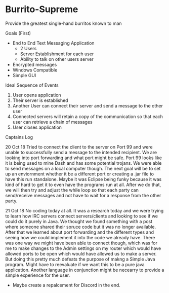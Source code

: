 # Burrito-Supreme
Provide the greatest single-hand burritos known to man

Goals (First)
  - End to End Text Messaging Application
    - 2 Users
    - Server Establishment for each user
    - Ability to talk on other users server
  - Encrypted messages
  - Windows Compatible
  - Simple GUI
 
Ideal Sequence of Events
1. User opens application
2. Their server is established
3. Another User can connect their server and send a message to the other user
4. Connected servers will retain a copy of the communication so that each user can retrieve a chain of messages
5. User closes application


Captains Log

20 Oct 18
Tried to connect the client to the server on Port 99 and were unable to successfully send a message to the intended recipient. We       are looking into port forwarding and what port might be safe. Port 99 looks like it is being used to mine Dash and has some             potential trojans. We were able to send messages on a local computer though. The next goal will be to set up an enviornment             whether it be a different port or creating a .jar file to have this run standalone. Maybe it was Eclipse being funky because it         was kind of hard to get it to even have the programs run at all. After we do that, we will then try and adjust the while loop so        that each party can send/receive messages and not have to wait for a response from the other party.
    
 21 Oct 18
 No coding today at all. It was a research today and we were trying to learn how IRC servers connect servers/clients and looking          to see if we could do it purely in Java. We thought we found something with a post where someone shared their soruce code but it        was no longer available. After that we learned about port forwarding and the different types and seeing how we could implement it        into the code we already have. There was one way we might have been able to connect though, which was for me to make changes to the      Admin settings on my router which would have allowed ports to be open which would have allowed us to make a server. But doing this      pretty much defeats the purpose of makng a Simple Java program. Might have to reevaluate if we want this to be a pure java              application. Another language in conjunction might be necearry to provide a simple experience for the user.
  
  
  
  
  
  
  
  
  
  
  
  
  
  - Maybe create a repalcement for Discord in the end.
  
